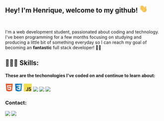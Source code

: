 ## Hey! I'm Henrique, welcome to my github!  <img height="26" src="https://raw.githubusercontent.com/ABSphreak/ABSphreak/master/gifs/Hi.gif">

<br>

I'm a web development student, passionated about coding and technology. I've been programming for a few months focusing on studying and producing a little bit of something everyday so I can reach my goal of becoming an <b>fantastic</b> full stack developer! 🚀💛

## 👨🏽‍💻 Skills:
<h4>These are the techonologies I've coded on and continue to learn about:</h4>
<p> 
  <img height="26" src="https://raw.githubusercontent.com/devicons/devicon/master/icons/html5/html5-original.svg">  
  <img height="26" src="https://raw.githubusercontent.com/devicons/devicon/master/icons/css3/css3-original.svg"> 
  <img height="26" src="https://raw.githubusercontent.com/devicons/devicon/master/icons/javascript/javascript-original.svg"> 
  <img height="26" src="https://img.icons8.com/color/452/c-programming.png">
  <img height="26" src="https://cdn.worldvectorlogo.com/logos/nodejs-icon.svg">
  <img height="26" src="https://seeklogo.com/images/M/mysql-logo-69B39F7D18-seeklogo.com.png">
  
</p>

### Contact:

<p>
<a href="mailto:hnrqblck@gmail.com"><img src="https://camo.githubusercontent.com/30f2ec732716a5887b40a62aa5c463269bcd1078b9ca20cd16f5e71a5ede48b4/68747470733a2f2f696d672e736869656c64732e696f2f62616467652f676d61696c2d4431343833363f267374796c653d666f722d7468652d6261646765266c6f676f3d676d61696c266c6f676f436f6c6f723d7768697465266c696e6b3d6d61696c746f3a6d6174657573617261756a6f39393640676d61696c2e636f6d"></a>
<a href="https://www.linkedin.com/in/henrique-black/" target="_blank"><img src="https://camo.githubusercontent.com/8fd41d51235a3804775fb35e34eabf41c112f58d42b269d956b2913a8cc4bec7/68747470733a2f2f696d672e736869656c64732e696f2f62616467652f6c696e6b6564696e2d2532333030373742352e7376673f267374796c653d666f722d7468652d6261646765266c6f676f3d6c696e6b6564696e266c6f676f436f6c6f723d7768697465266c696e6b3d6d61696c746f3a68747470733a2f2f7777772e6c696e6b6564696e2e636f6d2f696e2f6d6174657573617261756a6f626172726f732f"></a>
</p>
<!--
**hnrqblck/hnrqblck** is a ✨ _special_ ✨ repository because its `README.md` (this file) appears on your GitHub profile.

Here are some ideas to get you started:

- 🔭 I’m currently working on ...
- 🌱 I’m currently learning ...
- 👯 I’m looking to collaborate on ...
- 🤔 I’m looking for help with ...
- 💬 Ask me about ...
- 📫 How to reach me: ...
- 😄 Pronouns: ...
- ⚡ Fun fact: ...
-->
